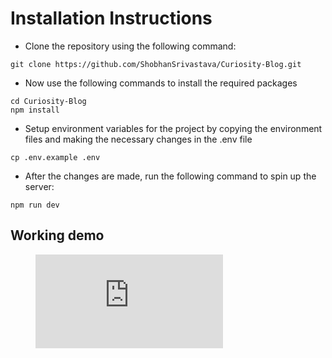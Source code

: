 # Installation Instructions

 -  Clone the repository using the following command: 
```
git clone https://github.com/ShobhanSrivastava/Curiosity-Blog.git
```

 - Now use the following commands to install the required packages
```
cd Curiosity-Blog
npm install
```

 - Setup environment variables for the project by copying the environment files and making the necessary changes in the .env file
```
cp .env.example .env
```

- After the changes are made, run the following command to spin up the server:
```
npm run dev
```

## Working demo

<figure class="video_container">
  <iframe src="https://www.youtube.com/embed/SZ6tW1ELGaI" frameborder="0" allowfullscreen="true"> </iframe>
</figure>


